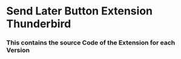 # Send Later Button Extension Thunderbird

### This contains the source Code of the Extension for each Version
